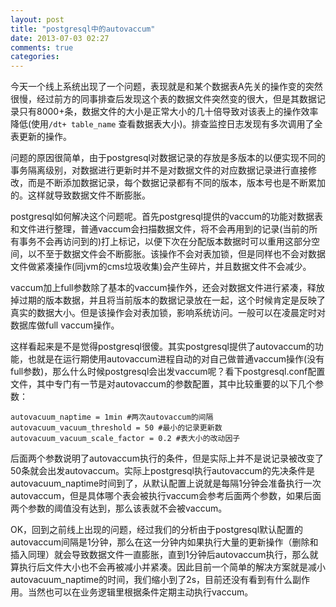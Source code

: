 ```yaml
---
layout: post
title: "postgresql中的autovaccum"
date: 2013-07-03 02:27
comments: true
categories: 
---
```


今天一个线上系统出现了一个问题，表现就是和某个数据表A先关的操作变的突然很慢，经过前方的同事排查后发现这个表的数据文件突然变的很大，但是其数据记录只有8000+条，数据文件的大小是正常大小的几十倍导致对该表上的操作效率降低(使用`/dt+ table_name` 查看数据表大小)。排查监控日志发现有多次调用了全表更新的操作。

问题的原因很简单，由于postgresql对数据记录的存放是多版本的以便实现不同的事务隔离级别，对数据进行更新时并不是对数据文件的对应数据记录进行直接修改，而是不断添加数据记录，每个数据记录都有不同的版本，版本号也是不断累加的。这样就导致数据文件不断膨胀。
<!--more-->

postgresql如何解决这个问题呢。首先postgresql提供的vaccum的功能对数据表和文件进行整理，普通vaccum会扫描数据文件，将不会再用到的记录(当前的所有事务不会再访问到的)打上标记，以便下次在分配版本数据时可以重用这部分空间，以不至于数据文件会不断膨胀。该操作不会对表加锁，但是同样也不会对数据文件做紧凑操作(同jvm的cms垃圾收集)会产生碎片，并且数据文件不会减少。

vaccum加上full参数除了基本的vaccum操作外，还会对数据文件进行紧凑，释放掉过期的版本数据，并且将当前版本的数据记录放在一起，这个时候肯定是反映了真实的数据大小。但是该操作会对表加锁，影响系统访问。一般可以在凌晨定时对数据库做full vaccum操作。

这样看起来是不是觉得postgresql很傻。其实postgresql提供了autovaccum的功能，也就是在运行期使用autovaccum进程自动的对自己做普通vaccum操作(没有full参数)，那么什么时候postgresql会出发vaccum呢？看下postgresql.conf配置文件，其中专门有一节是对autovaccum的参数配置，其中比较重要的以下几个参数：

	autovacuum_naptime = 1min #两次autovaccum的间隔
	autovacuum_vacuum_threshold = 50 #最小的记录更新数
	autovacuum_vacuum_scale_factor = 0.2 #表大小的改动因子

后面两个参数说明了autovaccum执行的条件，但是实际上并不是说记录被改变了50条就会出发autovaccum。实际上postgresql执行autovaccum的先决条件是autovacuum_naptime时间到了，从默认配置上说就是每隔1分钟会准备执行一次autovaccum，但是具体哪个表会被执行vaccum会参考后面两个参数，如果后面两个参数的阈值没有达到，那么该表就不会被vaccum。

OK，回到之前线上出现的问题，经过我们的分析由于postgresql默认配置的autovaccum间隔是1分钟，那么在这一分钟内如果执行大量的更新操作（删除和插入同理）就会导致数据文件一直膨胀，直到1分钟后autovaccum执行，那么就算执行后文件大小也不会再被减小并紧凑。因此目前一个简单的解决方案就是减小autovacuum_naptime的时间，我们缩小到了2s，目前还没有看到有什么副作用。当然也可以在业务逻辑里根据条件定期主动执行vaccum。